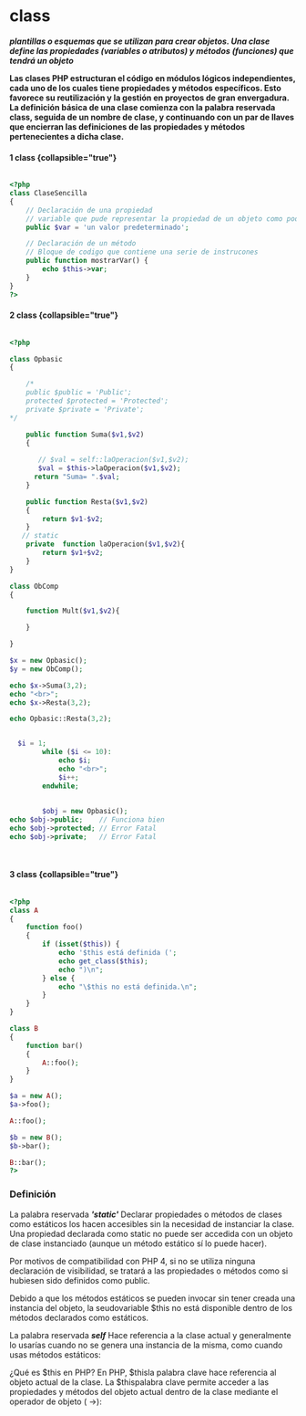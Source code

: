 # class 

  **_plantillas o esquemas que se utilizan para crear objetos. Una clase define las propiedades (variables o atributos) y métodos (funciones) que tendrá un objeto_**

**Las clases PHP estructuran el código en módulos lógicos independientes, cada uno de los cuales tiene propiedades y métodos específicos. Esto favorece su reutilización y la gestión en proyectos de gran envergadura.
 La definición básica de una clase comienza con la palabra reservada class, seguida de un nombre de clase, y continuando con un par de llaves que encierran las definiciones de las propiedades y métodos pertenecientes a dicha clase.**
#### 1 class  {collapsible="true"}



```php

<?php
class ClaseSencilla
{
    // Declaración de una propiedad
    // variable que pude representar la propiedad de un objeto como podria se color,forma, tamaño
    public $var = 'un valor predeterminado';

    // Declaración de un método
    // Bloque de codigo que contiene una serie de instrucones
    public function mostrarVar() {
        echo $this->var;
    }
}
?>

```
#### 2 class  {collapsible="true"}
```php

<?php

class Opbasic
{ 

    /*
    public $public = 'Public';
    protected $protected = 'Protected';
    private $private = 'Private';
*/

    public function Suma($v1,$v2)
    {
      
       // $val = self::laOperacion($v1,$v2);
       $val = $this->laOperacion($v1,$v2);
      return "Suma= ".$val;
    }

    public function Resta($v1,$v2)
    {
        return $v1-$v2;
    }
   // static
    private  function laOperacion($v1,$v2){
        return $v1+$v2;
    }
}

class ObComp
{

    function Mult($v1,$v2){

    }

}

$x = new Opbasic();
$y = new ObComp();

echo $x->Suma(3,2);
echo "<br>";
echo $x->Resta(3,2);

echo Opbasic::Resta(3,2);


  $i = 1;
        while ($i <= 10):
            echo $i;
            echo "<br>";
            $i++;
        endwhile;
        
        
        $obj = new Opbasic();
echo $obj->public;    // Funciona bien
echo $obj->protected; // Error Fatal
echo $obj->private;   // Error Fatal
        
        
```
#### 3 class  {collapsible="true"}

```php

<?php
class A
{
    function foo()
    {
        if (isset($this)) {
            echo '$this está definida (';
            echo get_class($this);
            echo ")\n";
        } else {
            echo "\$this no está definida.\n";
        }
    }
}

class B
{
    function bar()
    {
        A::foo();
    }
}

$a = new A();
$a->foo();

A::foo();

$b = new B();
$b->bar();

B::bar();
?>
```
### Definición

La palabra reservada ***'static'***
Declarar propiedades o métodos de clases como estáticos los hacen accesibles sin la necesidad de instanciar la clase. Una propiedad declarada como static no puede ser accedida con un objeto de clase instanciado (aunque un método estático sí lo puede hacer).

Por motivos de compatibilidad con PHP 4, si no se utiliza ninguna declaración de visibilidad, se tratará a las propiedades o métodos como si hubiesen sido definidos como public.

Debido a que los métodos estáticos se pueden invocar sin tener creada una instancia del objeto, la seudovariable $this no está disponible dentro de los métodos declarados como estáticos.

La palabra reservada ***self***
Hace referencia a la clase actual y generalmente lo usarías cuando no se genera una instancia de la misma, como cuando usas métodos estáticos:

¿Qué es  $this en PHP?
En PHP, $thisla palabra clave hace referencia al objeto actual de la clase. La $thispalabra clave permite acceder a las propiedades y métodos del objeto actual dentro de la clase mediante el operador de objeto ( ->):

<a href="https://www.phptutorial.net/php-oop/php-this/"></a>
